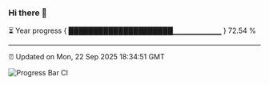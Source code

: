 ### Hi there 👋

⏳ Year progress { █████████████████████▁▁▁▁▁▁▁▁▁ } 72.54 %

---

⏰ Updated on Mon, 22 Sep 2025 18:34:51 GMT

![Progress Bar CI](https://github.com/DhruviPatel157/GitHub-Actions-Demo/workflows/Progress%20Bar%20CI/badge.svg)
